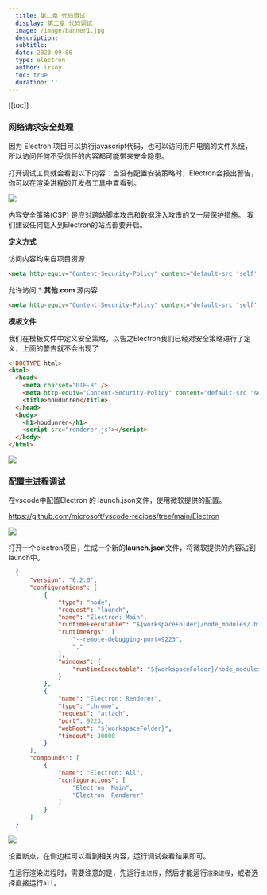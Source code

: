 ```yaml
---
  title: 第二章 代码调试
  display: 第二章 代码调试
  image: /image/banner1.jpg
  description: 
  subtitle: 
  date: 2023-09-06
  type: electron
  author: lrsoy
  toc: true
  duration: ''
---
```

<DelayTeleport>

[[toc]]
</DelayTeleport>



### 网络请求安全处理

因为 Electron 项目可以执行javascript代码，也可以访问用户电脑的文件系统，所以访问任何不受信任的内容都可能带来安全隐患。

打开调试工具就会看到以下内容：当没有配置安装策略时，Electron会报出警告，你可以在渲染进程的开发者工具中查看到。

![](/electron/01_20230906170408.png)



内容安全策略(CSP) 是应对跨站脚本攻击和数据注入攻击的又一层保护措施。 我们建议任何载入到Electron的站点都要开启。

**定义方式**

访问内容均来自项目资源

```html
<meta http-equiv="Content-Security-Policy" content="default-src 'self'; script-src 'self'" />
```

允许访问 ***.其他.com** 源内容

```html
<meta http-equiv="Content-Security-Policy" content="default-src 'self' *.trusted.com; script-src '*.其他.com'" />
```

**模板文件**

我们在模板文件中定义安全策略，以告之Electron我们已经对安全策略进行了定义，上面的警告就不会出现了

```html
<!DOCTYPE html>
<html>
  <head>
    <meta charset="UTF-8" />
    <meta http-equiv="Content-Security-Policy" content="default-src 'self'; script-src 'self'" />
    <title>houdunren</title>
  </head>
  <body>
    <h1>houdunren</h1>
    <script src="renderer.js"></script>
  </body>
</html>

```

![](/electron/02_20230906171409.png)

### 配置主进程调试

在vscode中配置Electron 的 launch.json文件，使用微软提供的配置。

https://github.com/microsoft/vscode-recipes/tree/main/Electron

![](/electron/03_20230906195203.png)

打开一个electron项目，生成一个新的**launch.json**文件，将微软提供的内容沾到launch中。

```json
  {
      "version": "0.2.0",
      "configurations": [
          {
              "type": "node",
              "request": "launch",
              "name": "Electron: Main",
              "runtimeExecutable": "${workspaceFolder}/node_modules/.bin/electron",
              "runtimeArgs": [
                  "--remote-debugging-port=9223",
                  "."
              ],
              "windows": {
                  "runtimeExecutable": "${workspaceFolder}/node_modules/.bin/electron.cmd"
              }
          },
          {
              "name": "Electron: Renderer",
              "type": "chrome",
              "request": "attach",
              "port": 9223,
              "webRoot": "${workspaceFolder}",
              "timeout": 30000
          }
      ],
      "compounds": [
          {
              "name": "Electron: All",
              "configurations": [
                  "Electron: Main",
                  "Electron: Renderer"
              ]
          }
      ]
  }
```

![](/electron/04_20230906195731.png)

设置断点，在侧边栏可以看到相关内容，运行调试查看结果即可。

在运行渲染进程时，需要注意的是，先运行`主进程`，然后才能运行`渲染进程`，或者选择直接运行`all`。

